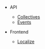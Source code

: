 * API

  * [Collectives](api/collectives)
  * [Events](api/events)

* Frontend

  * [Localize](frontend/localize)
